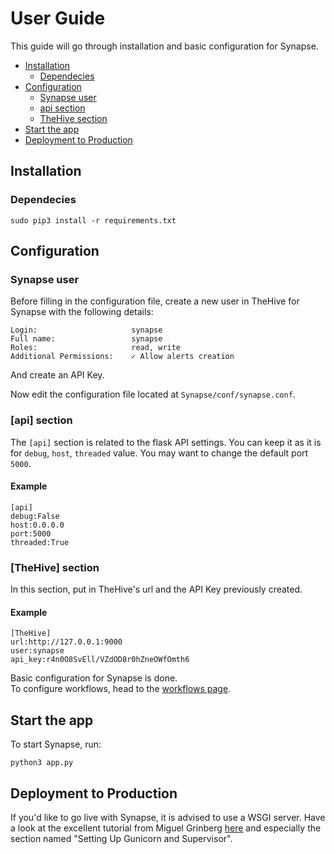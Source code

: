 # User Guide

This guide will go through installation and basic configuration for Synapse.   

+ [Installation](#installation)
    + [Dependecies](#dependecies)
+ [Configuration](#configuration)
    + [Synapse user](#synapse-user)
    + [api section](#api-section)
    + [TheHive section](#thehive-section)
+ [Start the app](#start-the-app)
+ [Deployment to Production](#deployment-to-production)

## Installation

### Dependecies

```
sudo pip3 install -r requirements.txt
```

## Configuration

### Synapse user
Before filling in the configuration file, create a new user in TheHive for Synapse with the following details:

```
Login:                     synapse
Full name:                 synapse
Roles:                     read, write
Additional Permissions:    ✓ Allow alerts creation
```

And create an API Key.   

Now edit the configuration file located at ```Synapse/conf/synapse.conf```.

### [api] section

The ```[api]``` section is related to the flask API settings. You can keep it as it is for ```debug```, ```host```, ```threaded``` value. You may want to change the default port ```5000```.

#### Example

```
[api]
debug:False
host:0.0.0.0
port:5000
threaded:True
```

### [TheHive] section

In this section, put in TheHive's url and the API Key previously created.

#### Example

```
[TheHive]
url:http://127.0.0.1:9000
user:synapse
api_key:r4n0O8SvEll/VZdOD8r0hZneOWfOmth6
```

Basic configuration for Synapse is done.   
To configure workflows, head to the [workflows page](workflows/README.md).

## Start the app

To start Synapse, run:

```
python3 app.py
```

## Deployment to Production

If you'd like to go live with Synapse, it is advised to use a WSGI server.
Have a look at the excellent tutorial from Miguel Grinberg [here](https://blog.miguelgrinberg.com/post/the-flask-mega-tutorial-part-xvii-deployment-on-linux-even-on-the-raspberry-pi) and especially the section named "Setting Up Gunicorn and Supervisor".
